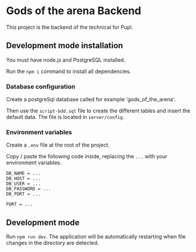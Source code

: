 # Gods of the arena Backend
This project is the backend of the technical for Pupl.

## Development mode installation

You must have node.js and PostgreSQL installed.

Run the `npm i` command to install all dependencies.

### Database configuration
Create a postgreSql database called for example 'gods_of_the_arena'.

Then use the `script-bdd.sql` file to create the different tables and insert the default data.
The file is located in `server/config`.

### Environment variables

Create a `.env` file at the root of the project.

Copy / paste the following code inside, replacing the `...` with your environment variables.

```{r}
DB_NAME = ...
DB_HOST = ...
DB_USER = ...
DB_PASSWORD = ...
DB_PORT = ...

PORT = ...
```

## Development mode
Run `npm run dev`. The application will be automatically restarting when file changes in the directory are detected.
